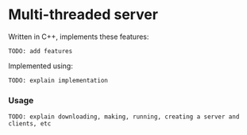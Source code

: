 # Multi-threaded server

Written in C++, implements these features:

```
TODO: add features
```
Implemented using:

```
TODO: explain implementation
```

### Usage

```
TODO: explain downloading, making, running, creating a server and clients, etc
```
